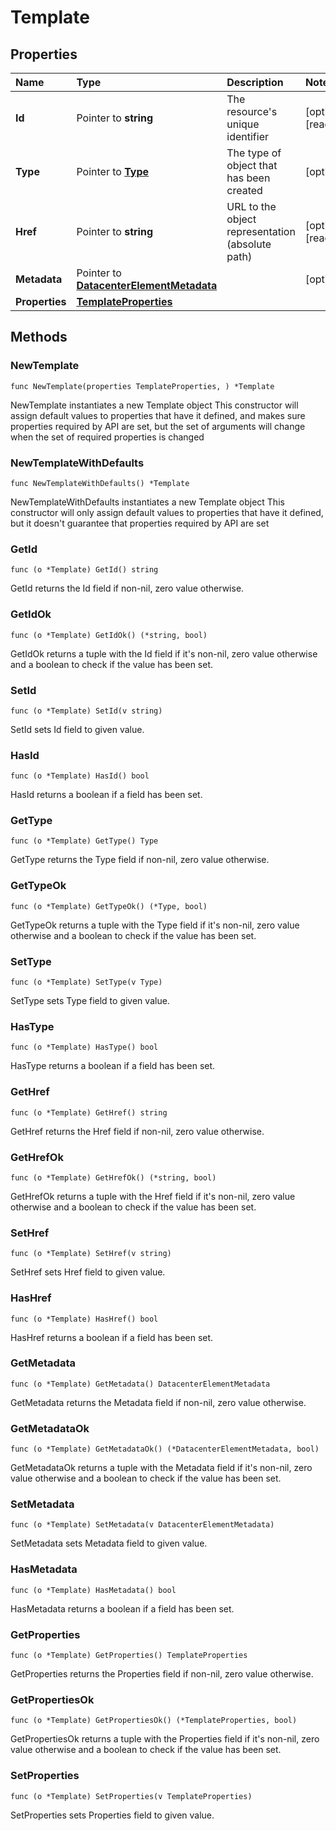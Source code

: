# Template

## Properties

| Name | Type | Description | Notes |
| :--- | :--- | :--- | :--- |
| **Id** | Pointer to **string** | The resource's unique identifier | \[optional\] \[readonly\] |
| **Type** | Pointer to [**Type**](type.md) | The type of object that has been created | \[optional\] |
| **Href** | Pointer to **string** | URL to the object representation \(absolute path\) | \[optional\] \[readonly\] |
| **Metadata** | Pointer to [**DatacenterElementMetadata**](datacenterelementmetadata.md) |  | \[optional\] |
| **Properties** | [**TemplateProperties**](templateproperties.md) |  |  |

## Methods

### NewTemplate

`func NewTemplate(properties TemplateProperties, ) *Template`

NewTemplate instantiates a new Template object This constructor will assign default values to properties that have it defined, and makes sure properties required by API are set, but the set of arguments will change when the set of required properties is changed

### NewTemplateWithDefaults

`func NewTemplateWithDefaults() *Template`

NewTemplateWithDefaults instantiates a new Template object This constructor will only assign default values to properties that have it defined, but it doesn't guarantee that properties required by API are set

### GetId

`func (o *Template) GetId() string`

GetId returns the Id field if non-nil, zero value otherwise.

### GetIdOk

`func (o *Template) GetIdOk() (*string, bool)`

GetIdOk returns a tuple with the Id field if it's non-nil, zero value otherwise and a boolean to check if the value has been set.

### SetId

`func (o *Template) SetId(v string)`

SetId sets Id field to given value.

### HasId

`func (o *Template) HasId() bool`

HasId returns a boolean if a field has been set.

### GetType

`func (o *Template) GetType() Type`

GetType returns the Type field if non-nil, zero value otherwise.

### GetTypeOk

`func (o *Template) GetTypeOk() (*Type, bool)`

GetTypeOk returns a tuple with the Type field if it's non-nil, zero value otherwise and a boolean to check if the value has been set.

### SetType

`func (o *Template) SetType(v Type)`

SetType sets Type field to given value.

### HasType

`func (o *Template) HasType() bool`

HasType returns a boolean if a field has been set.

### GetHref

`func (o *Template) GetHref() string`

GetHref returns the Href field if non-nil, zero value otherwise.

### GetHrefOk

`func (o *Template) GetHrefOk() (*string, bool)`

GetHrefOk returns a tuple with the Href field if it's non-nil, zero value otherwise and a boolean to check if the value has been set.

### SetHref

`func (o *Template) SetHref(v string)`

SetHref sets Href field to given value.

### HasHref

`func (o *Template) HasHref() bool`

HasHref returns a boolean if a field has been set.

### GetMetadata

`func (o *Template) GetMetadata() DatacenterElementMetadata`

GetMetadata returns the Metadata field if non-nil, zero value otherwise.

### GetMetadataOk

`func (o *Template) GetMetadataOk() (*DatacenterElementMetadata, bool)`

GetMetadataOk returns a tuple with the Metadata field if it's non-nil, zero value otherwise and a boolean to check if the value has been set.

### SetMetadata

`func (o *Template) SetMetadata(v DatacenterElementMetadata)`

SetMetadata sets Metadata field to given value.

### HasMetadata

`func (o *Template) HasMetadata() bool`

HasMetadata returns a boolean if a field has been set.

### GetProperties

`func (o *Template) GetProperties() TemplateProperties`

GetProperties returns the Properties field if non-nil, zero value otherwise.

### GetPropertiesOk

`func (o *Template) GetPropertiesOk() (*TemplateProperties, bool)`

GetPropertiesOk returns a tuple with the Properties field if it's non-nil, zero value otherwise and a boolean to check if the value has been set.

### SetProperties

`func (o *Template) SetProperties(v TemplateProperties)`

SetProperties sets Properties field to given value.

